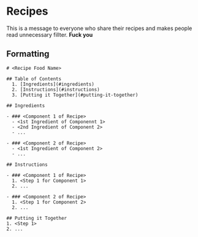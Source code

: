 # Recipes
This is a message to everyone who share their recipes and makes people read unnecessary fillter. **Fuck you**

## Formatting
```
# <Recipe Food Name>

## Table of Contents
  1. [Ingredients](#ingredients)
  2. [Instructions](#instructions)
  3. [Putting it Together](#putting-it-together)

## Ingredients

- ### <Component 1 of Recipe>
  - <1st Ingredient of Componennt 1>
  - <2nd Ingredient of Component 2>
  - ...

- ### <Component 2 of Recipe>
  - <1st Ingredient of Component 2>
  - ...

## Instructions

- ### <Component 1 of Recipe>
  1. <Step 1 for Component 1>
  2. ...

- ### <Component 2 of Recipe>
  1. <Step 1 for Component 2>
  2. ...

## Putting it Together
1. <Step 1>
2. ...
```

